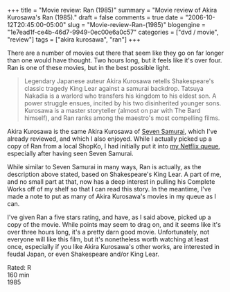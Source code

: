 +++
title = "Movie review: Ran (1985)"
summary = "Movie review of Akira Kurosawa's Ran (1985)."
draft = false
comments = true
date = "2006-10-12T20:45:00-05:00"
slug = "Movie-review-Ran-(1985)"
blogengine = "1e7ead1f-ce4b-46d7-9949-0ec00e6a0c57"
categories = ["dvd / movie", "review"]
tags = ["akira kurosawa", "ran"]
+++

<p>
There are a number of movies out there that seem like they go on far longer than one would have thought.  Two hours long, but it feels like it&#39;s over four.  Ran is one of these movies, but in the best possible light.<!--more-->
</p>
<blockquote>
	Legendary Japanese auteur Akira Kurosawa retells Shakespeare&#39;s classic tragedy King Lear against a samurai backdrop. Tatsuya Nakadia is a warlord who transfers his kingdom to his eldest son. A power struggle ensues, incited by his two disinherited younger sons. Kurosawa is a master storyteller (almost on par with The Bard himself), and Ran ranks among the maestro&#39;s most compelling films.
</blockquote>
<p>
Akira Kurosawa is the same Akira Kurosawa of <a href="http://strivinglife.net/wordpress/2006/10/03/240/movie-review-seven-samurai-criterion-collection-1954/">Seven Samurai</a>, which I&#39;ve already reviewed, and which I also enjoyed.  While I actually picked up a copy of Ran from a local ShopKo, I had initially put it into <a href="http://strivinglife.net/wordpress/2006/09/26/237/netflix-shipping-for-madison-wi/">my Netflix queue</a>, especially after having seen Seven Samurai.
</p>
<p>
While similar to Seven Samurai in many ways, Ran is actually, as the description above stated, based on Shakespeare&#39;s King Lear.  A part of me, and no small part at that, now has a deep interest in pulling his Complete Works off of my shelf so that I can read this story.  In the meantime, I&#39;ve made a note to put as many of Akira Kurosawa&#39;s movies in my queue as I can.
</p>
<p>
I&#39;ve given Ran a five stars rating, and have, as I said above, picked up a copy of the movie.  While points may seem to drag on, and it seems like it&#39;s over three hours long, it&#39;s a pretty darn good movie.  Unfortunately, not everyone will like this film, but it&#39;s nonetheless worth watching at least once, especially if you like Akira Kurosawa&#39;s other works, are interested in feudal Japan, or even Shakespeare and/or King Lear.
</p>
<p>
Rated: R<br />
160 min<br />
1985
</p>

